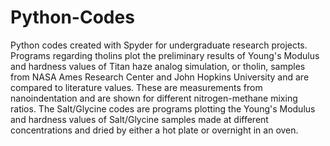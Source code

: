# Python-Codes
Python codes created with Spyder for undergraduate research projects. Programs regarding tholins plot the preliminary results of Young's Modulus and hardness values of Titan haze analog simulation, or tholin, samples from NASA Ames Research Center and John Hopkins University and are compared to literature values. These are measurements from nanoindentation and are shown for different nitrogen-methane mixing ratios. The Salt/Glycine codes are programs plotting the Young's Modulus and hardness values of Salt/Glycine samples made at different concentrations and dried by either a hot plate or overnight in an oven.
